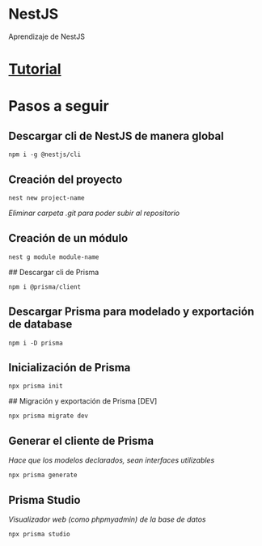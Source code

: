 # NestJS
Aprendizaje de NestJS

# [Tutorial](https://youtu.be/GHTA143_b-s)

# Pasos a seguir
## Descargar cli de NestJS de manera global
```
npm i -g @nestjs/cli
```

## Creación del proyecto
```
nest new project-name
```
_Eliminar carpeta .git para poder subir al repositorio_

## Creación de un módulo
```
nest g module module-name
```

## Descargar cli de Prisma
```
npm i @prisma/client
```

## Descargar Prisma para modelado y exportación de database
```
npm i -D prisma
```

## Inicialización de Prisma
```
npx prisma init
```

## Migración y exportación de Prisma [DEV]
```
npx prisma migrate dev
```

## Generar el cliente de Prisma 
_Hace que los modelos declarados, sean interfaces utilizables_
```
npx prisma generate
```

## Prisma Studio
_Visualizador web (como phpmyadmin) de la base de datos_
```
npx prisma studio
```